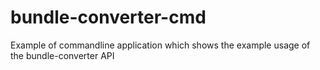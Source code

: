 # bundle-converter-cmd
Example of commandline application which shows the example usage of the bundle-converter API
